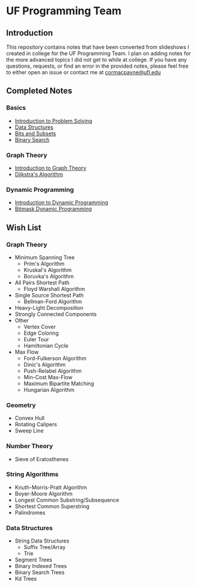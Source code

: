 # UF Programming Team

## Introduction

This repository contains notes that have been converted from slideshows I created in college for the UF Programming Team. I plan on adding notes for the more advanced topics I did not get to while at college. If you have any questions, requests, or find an error in the provided notes, please feel free to either open an issue or contact me at cormacpayne@ufl.edu

## Completed Notes

### Basics

- [Introduction to Problem Solving](./Notes/Problem-Solving.md)
- [Data Structures](./Notes/Data-Structures.md)
- [Bits and Subsets](./Notes/Bits-and-Subsets.md)
- [Binary Search](./Notes/Binary-Search.md)

### Graph Theory

- [Introduction to Graph Theory](./Notes/Graph-Theory.md)
- [Dijkstra's Algorithm](./Notes/Dijkstras-Algorithm.md)

### Dynamic Programming

- [Introduction to Dynamic Programming](./Notes/Dynamic-Programming.md)
- [Bitmask Dynamic Programming](./Notes/Bitmask-Dynamic-Programming.md)

## Wish List

### Graph Theory

- Minimum Spanning Tree
    - Prim's Algorithm
    - Kruskal's Algorithm
    - Boruvka's Algorithm
- All Pairs Shortest Path
    - Floyd Warshall Algorithm
- Single Source Shortest Path
    - Bellman-Ford Algorithm
- Heavy-Light Decomposition
- Strongly Connected Components
- Other
    - Vertex Cover
    - Edge Coloring
    - Euler Tour
    - Hamiltonian Cycle
- Max Flow
    - Ford-Fulkerson Algorithm
    - Dinic's Algorithm
    - Push-Relabel Algorithm
    - Min-Cost Max-Flow
    - Maximum Bipartite Matching
    - Hungarian Algorithm

### Geometry

- Convex Hull
- Rotating Calipers
- Sweep Line

### Number Theory

- Sieve of Eratosthenes

### String Algorithms

- Knuth-Morris-Pratt Algorithm
- Boyer-Moore Algorithm
- Longest Common Substring/Subsequence
- Shortest Common Superstring
- Palindromes

### Data Structures

- String Data Structures
    - Suffix Tree/Array
    - Trie
- Segment Trees
- Binary Indexed Trees
- Binary Search Trees
- Kd Trees
